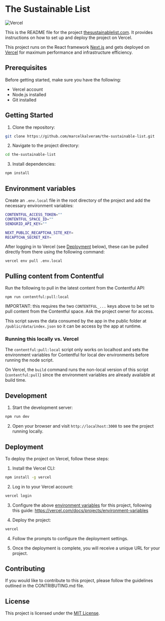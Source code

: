 # The Sustainable List

![Vercel](https://vercelbadge.vercel.app/api/marcelkalveram/the-sustainable-list)

This is the README file for the project [thesustainablelist.com](https://thesustainablelist.com). It provides instructions on how to set up and deploy the project on Vercel.

This project runs on the React framework [Next.js](https://nextjs.org/) and gets deployed on [Vercel](https://vercel.com/) for maximum performance and infrastructure efficiency.

## Prerequisites

Before getting started, make sure you have the following:

- Vercel account
- Node.js installed
- Git installed

## Getting Started

1. Clone the repository:

```bash
git clone https://github.com/marcelkalveram/the-sustainable-list.git
```

2. Navigate to the project directory:

```bash
cd the-sustainable-list
```

3. Install dependencies:

```bash
npm install
```

## Environment variables

Create an `.env.local` file in the root directory of the project and add the necessary environment variables:

```bash
CONTENTFUL_ACCESS_TOKEN=""
CONTENTFUL_SPACE_ID=""
SENDGRID_API_KEY=""

NEXT_PUBLIC_RECAPTCHA_SITE_KEY=
RECAPTCHA_SECRET_KEY=
```

After logging in to Vercel (see [Deployment](#deployment) below), these can be pulled directly from there using the following command:

```
vercel env pull .env.local
```

## Pulling content from Contentful

Run the following to pull in the latest content from the Contentful API:

```
npm run contentful:pull:local
```

IMPORTANT: this requires the two `CONTENTFUL_...` keys above to be set to pull content from the Contentful space. Ask the project owner for access.

This script saves the data consumed by the app in the public folder at `/public/data/index.json` so it can be access by the app at runtime.

### Running this locally vs. Vercel

The `contentful:pull:local` script only works on localhost and sets the environment variables for Contentful for local dev environments before running the node script.

On Vercel, the `build` command runs the non-local version of this script (`contentful:pull`) since the environment variables are already available at build time.

## Development

1. Start the development server:

```bash
npm run dev
```

2. Open your browser and visit `http://localhost:3000` to see the project running locally.

## Deployment

To deploy the project on Vercel, follow these steps:

1. Install the Vercel CLI:

```bash
npm install -g vercel
```

2. Log in to your Vercel account:

```bash
vercel login
```

3. Configure the above [environment variables](#environment-variables) for this project, following this guide: https://vercel.com/docs/projects/environment-variables

4. Deploy the project:

```bash
vercel
```

4. Follow the prompts to configure the deployment settings.

5. Once the deployment is complete, you will receive a unique URL for your project.

## Contributing

If you would like to contribute to this project, please follow the guidelines outlined in the CONTRIBUTING.md file.

## License

This project is licensed under the [MIT License](LICENSE.md).
